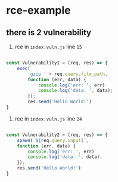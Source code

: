 # rce-example

## there is 2 vulnerability

1. rce in `index.vuln.js` line `15`

```js

const Vulnerability1 = (req, res) => {
    exec(
        'gzip ' + req.query.file_path,
        function (err, data) {
            console.log('err: ', err)
            console.log('data: ', data);
        });
        res.send('Hello World!')
}

```
1. rce in `index.vuln.js` line `24`

```js

const Vulnerability2 = (req, res) => {
    spawn(`${req.query.input}`,
    function (err, data) {
        console.log('err: ', err)
        console.log('data: ', data);
    });
    res.send('Hello World!')
}

```